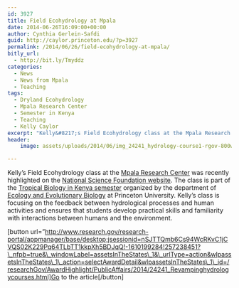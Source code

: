 ```yaml
---
id: 3927
title: Field Ecohydrology at Mpala
date: 2014-06-26T16:09:00+00:00
author: Cynthia Gerlein-Safdi
guid: http://caylor.princeton.edu/?p=3927
permalink: /2014/06/26/field-ecohydrology-at-mpala/
bitly_url:
  - http://bit.ly/Tmyddz
categories:
  - News
  - News from Mpala
  - Teaching
tags:
  - Dryland Ecohydrology
  - Mpala Research Center
  - Semester in Kenya
  - Teaching
  - Kelly Caylor
excerpt: "Kelly&#8217;s Field Ecohydrology class at the Mpala Research Center was recently highlighted on the National Science Foundation website"
header:
    image: assets/uploads/2014/06/img_24241_hydrology-course1-rgov-800width.jpg

---
```


Kelly&#8217;s Field Ecohydrology class at the <a href="http://mpala.org/" target="_blank">Mpala Research Center</a> was recently highlighted on the <a href="http://www.research.gov/research-portal/appmanager/base/desktop;jsessionid=nSJTTQmb6Cs94WcRKvC1jCVQS02K229Pq64TLbTT1kkpXh5BDJqQ!-1610199284!257238451?_nfpb=true&_windowLabel=assetsInTheStates_1&_urlType=action&wlpassetsInTheStates_1_action=selectAwardDetail&wlpassetsInTheStates_1_id=/researchGov/AwardHighlight/PublicAffairs/2014/24241_Revampinghydrologycourses.html" target="_blank">National Science Foundation website</a>. <!--more--> The class is part of the <a href="http://www.princeton.edu/eeb/undergraduate-studies/programs-of-studies/tropical-biology-in-kenya/" target="_blank">Tropical Biology in Kenya semester</a> organized by the department of <a href="http://www.princeton.edu/eeb/" target="_blank">Ecology and Evolutionary Biology</a> at Princeton University. Kelly&#8217;s class is focusing on the feedback between hydrological processes and human activities and ensures that students develop practical skills and familiarity with interactions between humans and the environment.

[button url=&#8221;http://www.research.gov/research-portal/appmanager/base/desktop;jsessionid=nSJTTQmb6Cs94WcRKvC1jCVQS02K229Pq64TLbTT1kkpXh5BDJqQ!-1610199284!257238451?\_nfpb=true&\_windowLabel=assetsInTheStates\_1&\_urlType=action&wlpassetsInTheStates\_1\_action=selectAwardDetail&wlpassetsInTheStates\_1\_id=/researchGov/AwardHighlight/PublicAffairs/2014/24241_Revampinghydrologycourses.html]Go to the article[/button]